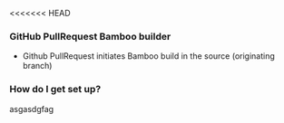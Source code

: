 <<<<<<< HEAD

### GitHub PullRequest Bamboo builder ###

* Github PullRequest initiates Bamboo build in the source (originating branch)


### How do I get set up? ###
asgasdgfag
